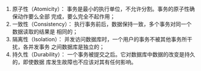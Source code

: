 1. 原⼦性（Atomicity）： 事务是最⼩的执⾏单位，不允许分割。事务的原⼦性确保动作要么全部 完成，要么完全不起作⽤； 
2. ⼀致性（Consistency）： 执⾏事务前后，数据保持⼀致，多个事务对同⼀个数据读取的结果是 相同的； 
3. 隔离性（Isolation）： 并发访问数据库时，⼀个⽤户的事务不被其他事务所⼲扰，各并发事务 之间数据库是独⽴的； 
4. 持久性（Durability）： ⼀个事务被提交之后。它对数据库中数据的改变是持久的，即使数据 库发⽣故障也不应该对其有任何影响。 